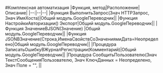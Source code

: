 #Комплексная автоматизация
|Функция, метод|Расположение|Описание|
|--:|--|--| 
|Функция ВыполнитьЗапрос(Знач HTTPЗапрос, Знач ИмяХоста)|Общий модуль.GoogleПереводчик||
|Функция НастройкиАвторизации() Экспорт|Общий модуль.GoogleПереводчик||
|Функция ЗначениеВJSON(Значение) |Общий модуль.GoogleПереводчик||
|Функция JSONВЗначение(Строка,ИменаСвойствСоЗначениямиДата=Неопределено|Общий модуль.GoogleПереводчик||
|Процедура ЗаписатьОшибкуВЖурналРегистрации(Комментарий)|Общий модуль.GoogleПереводчик||
|Процедура СообщитьПользователю(Знач ТекстСообщенияПользователю, Знач КлючДанных = Неопределено,	Знач Поле = "",   ||
